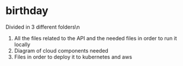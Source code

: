 # birthday
Divided in 3 different folders\n
1. All the files related to the API and the needed files in order to run it locally
2. Diagram of cloud components needed
3. Files in order to deploy it to kubernetes and aws
